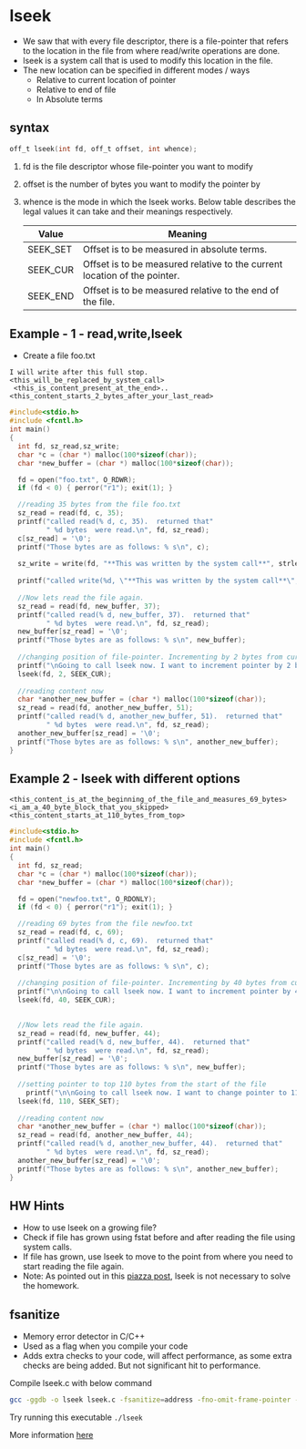 # lseek

* We saw that with every file descriptor, there is a file-pointer that refers to the location in the file from where read/write operations are done.
* lseek is a system call that is used to modify this location in the file.
* The new location can be specified in different modes / ways 
  * Relative to current location of pointer
  * Relative to end of file
  * In Absolute terms
  
## syntax

```c
off_t lseek(int fd, off_t offset, int whence);
```

1. fd is the file descriptor whose file-pointer you want to modify
2. offset is the number of bytes you want to modify the pointer by 
3. whence is the mode in which the lseek works. Below table describes the legal values it can take and their meanings respectively.

    | Value |	Meaning |
    --------------------|------------------|
    | SEEK_SET |	Offset is to be measured in absolute terms. |
    | SEEK_CUR |	Offset is to be measured relative to the current location of the pointer. |
    | SEEK_END | Offset is to be measured relative to the end of the file. |


## Example - 1 - read,write,lseek
* Create a file foo.txt

```
I will write after this full stop.
<this_will_be_replaced_by_system_call>
 <this_is_content_present_at_the_end>..<this_content_starts_2_bytes_after_your_last_read>
```

```c
#include<stdio.h>
#include <fcntl.h>
int main()
{
  int fd, sz_read,sz_write;
  char *c = (char *) malloc(100*sizeof(char));
  char *new_buffer = (char *) malloc(100*sizeof(char));

  fd = open("foo.txt", O_RDWR);
  if (fd < 0) { perror("r1"); exit(1); }

  //reading 35 bytes from the file foo.txt
  sz_read = read(fd, c, 35);
  printf("called read(% d, c, 35).  returned that"
         " %d bytes  were read.\n", fd, sz_read);
  c[sz_read] = '\0';
  printf("Those bytes are as follows: % s\n", c);
  
  sz_write = write(fd, "**This was written by the system call**", strlen("**This was written by the system call**")); 
  
  printf("called write(%d, \"**This was written by the system call**\", %d). It returned %d\n", fd, strlen("**This was written by the system call**"), sz_write); 
  
  //Now lets read the file again.
  sz_read = read(fd, new_buffer, 37);
  printf("called read(% d, new_buffer, 37).  returned that"
         " %d bytes  were read.\n", fd, sz_read);
  new_buffer[sz_read] = '\0';
  printf("Those bytes are as follows: % s\n", new_buffer);
  
  //changing position of file-pointer. Incrementing by 2 bytes from current position.
  printf("\nGoing to call lseek now. I want to increment pointer by 2 bytes. Fingers crossed \n");
  lseek(fd, 2, SEEK_CUR);
  
  //reading content now
  char *another_new_buffer = (char *) malloc(100*sizeof(char));
  sz_read = read(fd, another_new_buffer, 51);
  printf("called read(% d, another_new_buffer, 51).  returned that"
         " %d bytes  were read.\n", fd, sz_read);
  another_new_buffer[sz_read] = '\0';
  printf("Those bytes are as follows: % s\n", another_new_buffer);
}
```

## Example 2 - lseek with different options

```
<this_content_is_at_the_beginning_of_the_file_and_measures_69_bytes>
<i_am_a_40_byte_block_that_you_skipped>
<this_content_starts_at_110_bytes_from_top>
```

```c
#include<stdio.h>
#include <fcntl.h>
int main()
{
  int fd, sz_read;
  char *c = (char *) malloc(100*sizeof(char));
  char *new_buffer = (char *) malloc(100*sizeof(char));

  fd = open("newfoo.txt", O_RDONLY);
  if (fd < 0) { perror("r1"); exit(1); }

  //reading 69 bytes from the file newfoo.txt
  sz_read = read(fd, c, 69);
  printf("called read(% d, c, 69).  returned that"
         " %d bytes  were read.\n", fd, sz_read);
  c[sz_read] = '\0';
  printf("Those bytes are as follows: % s\n", c);
  
  //changing position of file-pointer. Incrementing by 40 bytes from current position.
  printf("\n\nGoing to call lseek now. I want to increment pointer by 40 bytes. Fingers crossed \n\n");
  lseek(fd, 40, SEEK_CUR);

  
  //Now lets read the file again.
  sz_read = read(fd, new_buffer, 44);
  printf("called read(% d, new_buffer, 44).  returned that"
         " %d bytes  were read.\n", fd, sz_read);
  new_buffer[sz_read] = '\0';
  printf("Those bytes are as follows: % s\n", new_buffer);
  
  //setting pointer to top 110 bytes from the start of the file
    printf("\n\nGoing to call lseek now. I want to change pointer to 110 bytes from start of the file. Fingers crossed \n\n");
  lseek(fd, 110, SEEK_SET);
  
  //reading content now
  char *another_new_buffer = (char *) malloc(100*sizeof(char));
  sz_read = read(fd, another_new_buffer, 44);
  printf("called read(% d, another_new_buffer, 44).  returned that"
         " %d bytes  were read.\n", fd, sz_read);
  another_new_buffer[sz_read] = '\0';
  printf("Those bytes are as follows: % s\n", another_new_buffer);
}


```

## HW Hints
* How to use lseek on a growing file?
* Check if file has grown using fstat before and after reading the file using system calls.
* If file has grown, use lseek to move to the point from where you need to start reading the file again.
* Note: As pointed out in this [piazza post](https://piazza.com/class/jtywy64ktv02z1?cid=332), lseek is not necessary to solve the homework.

## fsanitize

* Memory error detector in C/C++
* Used as a flag when you compile your code
* Adds extra checks to your code, will affect performance, as some extra checks are being added. But not significant hit to performance.

Compile lseek.c with below command

```sh
gcc -ggdb -o lseek lseek.c -fsanitize=address -fno-omit-frame-pointer -static-libasan
```

Try running this executable `./lseek`

More information [here](https://github.com/google/sanitizers/wiki/AddressSanitizer)
